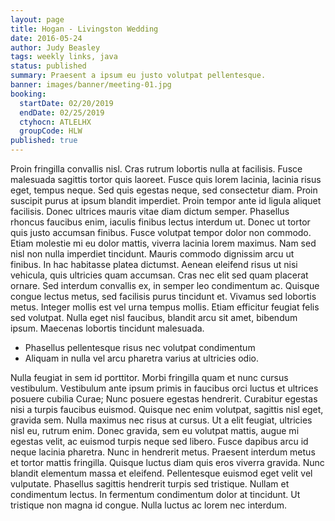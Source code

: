 ```yaml
---
layout: page
title: Hogan - Livingston Wedding
date: 2016-05-24
author: Judy Beasley
tags: weekly links, java
status: published
summary: Praesent a ipsum eu justo volutpat pellentesque.
banner: images/banner/meeting-01.jpg
booking:
  startDate: 02/20/2019
  endDate: 02/25/2019
  ctyhocn: ATLELHX
  groupCode: HLW
published: true
---
```

Proin fringilla convallis nisl. Cras rutrum lobortis nulla at facilisis. Fusce malesuada sagittis tortor quis laoreet. Fusce quis lorem lacinia, lacinia risus eget, tempus neque. Sed quis egestas neque, sed consectetur diam. Proin suscipit purus at ipsum blandit imperdiet. Proin tempor ante id ligula aliquet facilisis. Donec ultrices mauris vitae diam dictum semper. Phasellus rhoncus faucibus enim, iaculis finibus lectus interdum ut. Donec ut tortor quis justo accumsan finibus. Fusce volutpat tempor dolor non commodo. Etiam molestie mi eu dolor mattis, viverra lacinia lorem maximus. Nam sed nisl non nulla imperdiet tincidunt. Mauris commodo dignissim arcu ut finibus.
In hac habitasse platea dictumst. Aenean eleifend risus ut nisi vehicula, quis ultricies quam accumsan. Cras nec elit sed quam placerat ornare. Sed interdum convallis ex, in semper leo condimentum ac. Quisque congue lectus metus, sed facilisis purus tincidunt et. Vivamus sed lobortis metus. Integer mollis est vel urna tempus mollis. Etiam efficitur feugiat felis sed volutpat. Nulla eget nisl faucibus, blandit arcu sit amet, bibendum ipsum. Maecenas lobortis tincidunt malesuada.

* Phasellus pellentesque risus nec volutpat condimentum
* Aliquam in nulla vel arcu pharetra varius at ultricies odio.

Nulla feugiat in sem id porttitor. Morbi fringilla quam et nunc cursus vestibulum. Vestibulum ante ipsum primis in faucibus orci luctus et ultrices posuere cubilia Curae; Nunc posuere egestas hendrerit. Curabitur egestas nisi a turpis faucibus euismod. Quisque nec enim volutpat, sagittis nisl eget, gravida sem. Nulla maximus nec risus at cursus. Ut a elit feugiat, ultricies nisl eu, rutrum enim. Donec gravida, sem eu volutpat mattis, augue mi egestas velit, ac euismod turpis neque sed libero. Fusce dapibus arcu id neque lacinia pharetra.
Nunc in hendrerit metus. Praesent interdum metus et tortor mattis fringilla. Quisque luctus diam quis eros viverra gravida. Nunc blandit elementum massa et eleifend. Pellentesque euismod eget velit vel vulputate. Phasellus sagittis hendrerit turpis sed tristique. Nullam et condimentum lectus. In fermentum condimentum dolor at tincidunt. Ut tristique non magna id congue. Nulla luctus ac lorem nec interdum.
